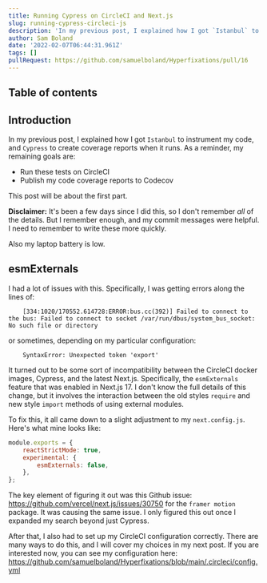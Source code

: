 ```yaml
---
title: Running Cypress on CircleCI and Next.js
slug: running-cypress-circleci-js
description: 'In my previous post, I explained how I got `Istanbul` to instrument my code, and `Cypress` to create coverage reports when it runs.'
author: Sam Boland
date: '2022-02-07T06:44:31.961Z'
tags: []
pullRequest: https://github.com/samuelboland/Hyperfixations/pull/16
---
```

## Table of contents

## Introduction

In my previous post, I explained how I got `Istanbul` to instrument my code, and `Cypress` to create coverage reports when it runs. As a reminder, my remaining goals are:

- Run these tests on CircleCI
- Publish my code coverage reports to Codecov

This post will be about the first part.

**Disclaimer:** It's been a few days since I did this, so I don't remember _all_ of the details. But I remember enough, and my commit messages were helpful. I need to remember to write these more quickly.

Also my laptop battery is low.

## esmExternals

I had a lot of issues with this. Specifically, I was getting errors along the lines of:

```
    [334:1020/170552.614728:ERROR:bus.cc(392)] Failed to connect to the bus: Failed to connect to socket /var/run/dbus/system_bus_socket: No such file or directory
```

or sometimes, depending on my particular configuration:

```
    SyntaxError: Unexpected token 'export'
```

It turned out to be some sort of incompatibility between the CircleCI docker images, Cypress, and the latest Next.js. Specifically, the `esmExternals` feature that was enabled in Next.js 17. I don't know the full details of this change, but it involves the interaction between the old styles `require` and new style `import` methods of using external modules.

To fix this, it all came down to a slight adjustment to my `next.config.js`. Here's what mine looks like:

```js
module.exports = {
    reactStrictMode: true,
    experimental: {
        esmExternals: false,
    },
};
```

The key element of figuring it out was this Github issue: <https://github.com/vercel/next.js/issues/30750> for the `framer motion` package. It was causing the same issue. I only figured this out once I expanded my search beyond just Cypress.

After that, I also had to set up my CircleCI configuration correctly. There are many ways to do this, and I will cover my choices in my next post. If you are interested now, you can see my configuration here: <https://github.com/samuelboland/Hyperfixations/blob/main/.circleci/config.yml>

